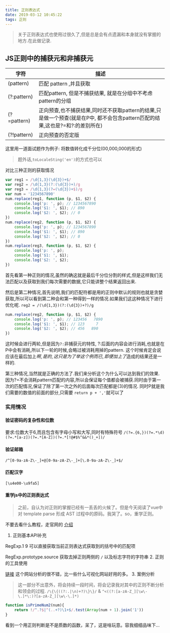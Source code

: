 ```yaml
---
title: 正则表达式
date: 2019-03-12 10:45:22
tags: 正则
---
```


> 关于正则表达式也使用过很久了,但是总是会有点遗漏和本身就没有掌握的地方.在此做记录.

## JS正则中的捕获元和非捕获元
字符 | 描述
---- | ----
(pattern) | 匹配 pattern ,并且获取
(?:pattern) | 匹配pattern, 但是不捕获结果, 就是在分组中不考虑pattern的分组
(?=pattern) | 正向预查,也不捕获结果,同时还不获取pattern的结果,只是做一个预查(就是在P中, 都不会包含pattern匹配的结果,这也是?=和?:的差别所在)
(?!pattern) | 正向预查的否定版

这里用一道面试题作为例子: 将数值转化成千分位(00,000,000的形式)

>题外话,`toLocaleSting('en')`的方式也可以

对比三种正则的获取情况
```js
var reg1 = /\d{1,3}(\d{3})+$/
var reg2 = /\d{1,3}(?:(\d{3})+)/g
var reg3 = /\d{1,3}(?=(\d{3})+$)/g
var num = '1234567890'
num.replace(reg1, function (p, $1, $2) {
    console.log('p: ', p); // 1234567890
    console.log('$1: ', $1); // 890
    console.log('$2: ', $2); // 0
})
num.replace(reg2, function (p, $1, $2) {
    console.log('p: ', p); // 1234567890
    console.log('$1: ', $1); // 890
    console.log('$2: ', $2); // 0
})
num.replace(reg3, function (p, $1, $2) {
    console.log('p: ', p);
    console.log('$1: ', $1);
    console.log('$2: ', $2);
})
```

首先看第一种正则的情况,虽然的确这就是最后千分位分割的样式,但是这样我们无法匹配以及获取到我们每次需要的数据,它只能讲整个结果返回出来.

然后是第二种情况,首先说明,我们的匹配符都是用的正则中默认的规则也就是贪婪获取,所以可以看到第二种会和第一种得到一样的情况.如果我们这这种情况下进行优化呢.
`reg2 = /(\d{1,3})(?:(\d{3})+?)/g`

```js
num.replace(reg2, function (p, $1, $2) {
    console.log('p: ', p); // 123456   7890
    console.log('$1: ', $1); // 123     7
    console.log('$2: ', $2); // 456   890
})
```
这时候会进行两轮,但是因为`?:`非捕获元的特性, ?:后面的内容会进行消耗,也就是在P中会有消耗,所以下一轮的时候,会略过被消耗用掉的pattern.
这个时候肯定会说应该在最后加上$啊,是的,这只是为了举这个例而已,即便加上了$造成的结果还是一样的.

第三种情况,当然就是正确的方法了.我们来分析这个为什么可以达到我们的效果.
因为?=不会消耗pattern匹配的内容,所以会保证每个值都会被捕获.同时由于第一次的匹配情况,保证了除了第一次之外的后面每次匹配都是{3}的情况.
同时P就是我们需要的数值的前面的部分,只需要 `return p + ','`就可以了

### 实用情况

#### 验证密码的复杂性和位数
要求:位数大于6,而且包含有字母小写和大写,同时有特殊符号
`/(?=.{6,})(?=.*\d)(?=.*[a-z])(?=.*[A-Z])(?=.*[!@#$%^&&*()_+])/`

#### 验证邮箱

`/^[0-9a-zA-Z\-_]+@[0-9a-zA-Z\-_]+[\.0-9a-zA-Z\-_]+$/`

#### 匹配汉字

`[\u4e00-\u9fa5]`

#### 重学js中的正则表达式

> 之前，自认为对正则的掌握已经有一丢丢的火候了。但是今天阅读了vue中对 template parse 形成 AST 过程中的原码。我哭了。so，重学正则。

不要去看什么教程，走官网的 [介绍](https://developer.mozilla.org/zh-CN/docs/Web/JavaScript/Reference/Global_Objects/RegExp/n)

1. 正则基本API补充

RegExp.$1~$9 可以直接获取当前正则表达式获取到的括号中的匹配项

RegExp.prototype.source 获取去掉正则两侧的 `/` 以及标志字符的字符串
2. 正则的工具使用

[链接](https://regex101.com/)
这个网站分析的很不错，比一些什么可视化网站好用的多。
3. 案例分析
> 这一部分不出意外，将会持续一段时间，将会记录我对其中的正则不断分析和领会的过程.
> `/\{\{((?:.|\n)+?)\}\}/` & `^<((?:[a-zA-Z_][\w\-\.]*\:)?[a-zA-Z_][\w\-\.]*)`

```js
function isPrimeNum2(num){
    return !/^.?$|^(..+?)\1+$/.test(Array(num + 1).join('1'))
}
```
看到一个用正则判断是不是质数的函数，呆了，这是啥玩意。容我细细品味下...